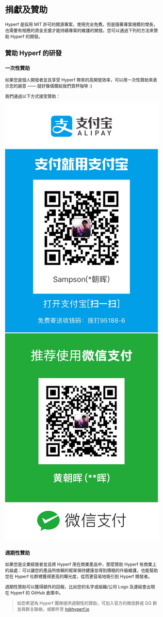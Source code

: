 # 捐獻及贊助

Hyperf 是採用 MIT 許可的開源專案，使用完全免費。但是隨著專案規模的增長，也需要有相應的資金支援才能持續專案的維護的開發。您可以通過下列的方法來贊助 Hyperf 的開發。

## 贊助 Hyperf 的研發

### 一次性贊助

如果您是個人開發者並且享受 Hyperf 帶來的高開發效率，可以用一次性贊助來表示您的謝意 —— 就好像偶爾給我們買杯咖啡 :)

我們通過以下方式接受贊助：

![alipay](imgs/alipay.jpg ':size=375x562')
![wechat](imgs/wechatpay.jpg ':size=375x562')

### 週期性贊助

如果您是企業經營者並且將 Hyperf 用在商業產品中，那麼贊助 Hyperf 有商業上的益處：可以讓您的產品所依賴的框架保持健康並得到積極的升級維護，也能幫助您在 Hyperf 社群裡獲得更高的曝光度，從而更容易地吸引到 Hyperf 開發者。  

週期性贊助可以獲得額外的回報，比如您的名字或組織/公司 Logo 及連結會出現在 Hyperf 的 GitHub 倉庫中。

> 如您希望為 Hyperf 團隊提供週期性的贊助，可加入官方的微信群或 QQ 群並與群主聯絡，或郵件至 h@hyperf.io

